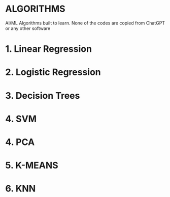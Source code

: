 # ALGORITHMS
AI/ML Algorithms built to learn. None of the codes are copied from ChatGPT or any other software

# 1. Linear Regression
# 2. Logistic Regression
# 3. Decision Trees
# 4. SVM
# 4. PCA
# 5. K-MEANS
# 6. KNN